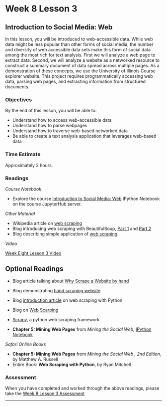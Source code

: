 # Week 8 Lesson 3 #
## Introduction to Social Media: Web ##

In this lesson, you will be introduced to web-accessible data. While web data might be less popular than other forms of social media, the number and diversity of web accessible data sets make this form of social data among the most rich for text analysis. First we will analyze a web page to extract data. Second, we will analyze a website as a networked resource to construct a summary document of data spread across multiple pages. As a demonstration of these concepts, we use the University of Illinois Course explorer website. This project requires programmatically accessing web data, parsing web pages, and extracting information from structured documents.

### Objectives ###

By the end of this lesson, you will be able to:

- Understand how to access web-accessible data
- Understand how to parse webpages
- Understand how to traverse web-based networked data
- Be able to create a text analysis application that leverages web-based data

### Time Estimate ###

Approximately 2 hours.

### Readings ####

_Course Notebook_

- Explore the course [Introduction to Social Media: Web][l3nb] IPython Notebook on the course JupyterHub server.

_Other Material_

- Wikipedia article on [web scraping][wws]
- Blog introducing web scraping with BeautifulSoup, [Part 1][bbs1] and [Part 2][bbs2]
- Blog describing simple application of [web scraping][bdemo] 

_Video_

[Week Eight Lesson 3 Video][lv]

## Optional Readings ##

- Blog article talking about [Why Scrape a Website by hand][bwhy] 
- Blog demonstrating [hand scraping website][phws] 
- Blog [introduction article][bia] on web scraping with Python 
- Blog on [Web Scarping][bws]
- [Scrapy][sw], a python web scraping framework

- **Chapter 5: Mining Web Pages** from _Mining the Social Web_, [IPython Notebook][msw5]

_Safari Online Books_

- **Chapter 5: Mining Web Pages** from _Mining the Social Web , 2nd Edition_, by Matthew A. Russell
- Entire Book: **Web Scraping with Python**, by Ryan Mitchell

### Assessment ###

When you have completed and worked through the above readings, please take the [Week 8 Lesson 3 Assessment][la]

-----

[l3nb]: ../notebooks/intro2smw.ipynb
[la]: https://learn.illinois.edu/mod/quiz/view.php?id=1844439
[lv]: https://mediaspace.illinois.edu/media/w8l3/0_bv81v6y8
[wws]: https://en.wikipedia.org/wiki/Web_scraping
[sw]: http://scrapy.org

[bdemo]: http://www.danielforsyth.me/finding-the-best-ticket-price-simple-web-scraping-with-python/

[msw5]: https://rawgit.com/ptwobrussell/Mining-the-Social-Web-2nd-Edition/master/ipynb/html/Chapter%205%20-%20Mining%20Web%20Pages.html

[bwhy]: https://blog.hartleybrody.com/web-scraping/
[bws]: http://www.pythonscraping.com

[bia]: http://jakeaustwick.me/python-web-scraping-resource/

[phws]: http://docs.python-guide.org/en/latest/scenarios/scrape/
[bbs1]: http://www.gregreda.com/2013/03/03/web-scraping-101-with-python/
[bbs2]: http://www.gregreda.com/2013/04/29/more-web-scraping-with-python/
